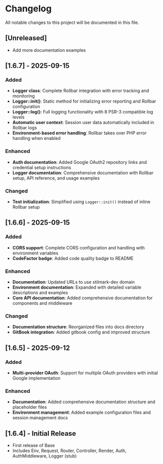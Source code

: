 # Changelog

All notable changes to this project will be documented in this file.

## [Unreleased]
- Add more documentation examples

## [1.6.7] - 2025-09-15
### Added
- **Logger class**: Complete Rollbar integration with error tracking and monitoring
- **Logger::init()**: Static method for initializing error reporting and Rollbar configuration
- **Logger::log()**: Full logging functionality with 8 PSR-3 compatible log levels
- **Automatic user context**: Session user data automatically included in Rollbar logs
- **Environment-based error handling**: Rollbar takes over PHP error handling when enabled

### Enhanced
- **Auth documentation**: Added Google OAuth2 repository links and credential setup instructions
- **Logger documentation**: Comprehensive documentation with Rollbar setup, API reference, and usage examples

### Changed
- **Test initialization**: Simplified using `Logger::init()` instead of inline Rollbar setup

## [1.6.6] - 2025-09-15
### Added
- **CORS support**: Complete CORS configuration and handling with environment variables
- **CodeFactor badge**: Added code quality badge to README

### Enhanced
- **Documentation**: Updated URLs to use stilmark-dev domain
- **Environment documentation**: Expanded with detailed variable descriptions and examples
- **Core API documentation**: Added comprehensive documentation for components and middleware

### Changed
- **Documentation structure**: Reorganized files into docs directory
- **GitBook integration**: Added gitbook config and improved structure

## [1.6.5] - 2025-09-12
### Added
- **Multi-provider OAuth**: Support for multiple OAuth providers with initial Google implementation

### Enhanced
- **Documentation**: Added comprehensive documentation structure and placeholder files
- **Environment management**: Added example configuration files and session management docs

## [1.6.4] - Initial Release
- First release of Base
- Includes Env, Request, Router, Controller, Render, Auth, AuthMiddleware, Logger (stub)
